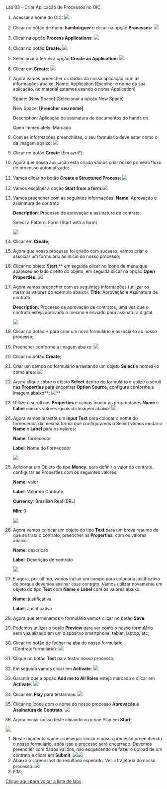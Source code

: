 ﻿Lab 03 – Criar Aplicação de Processos no OIC;

1. Acessar a home do OIC:
   ![](Aspose.Words.02d5cd52-d5bc-4222-be87-e3d616278ef2.001.png)
1. Clicar no botão de menu **hambúrguer** e clicar na opção **Processes:**
   ![](Aspose.Words.02d5cd52-d5bc-4222-be87-e3d616278ef2.002.png)
1. Clicar na opção **Process Applications**:
   ![](Aspose.Words.02d5cd52-d5bc-4222-be87-e3d616278ef2.003.png)
1. Clicar no botão **Create:
   ![](Aspose.Words.02d5cd52-d5bc-4222-be87-e3d616278ef2.004.png)**
1. Selecionar a terceira opção **Create an Application:
   ![](Aspose.Words.02d5cd52-d5bc-4222-be87-e3d616278ef2.005.png)**
1. Clicar em **Create:
   ![](Aspose.Words.02d5cd52-d5bc-4222-be87-e3d616278ef2.006.png)**
1. Agora vamos preencher os dados da nossa aplicação com as informações abaixo:
   Name: Application (Escolher o nome da sua aplicação, no material estamos usando o nome Application)
   
   Space: [New Space] (Selecionar a opção New Space)
   
   New Space: **[Preecher seu nome]**
   
   Description: Aplicação de assinatura de documentos do hands on.
   
   Open Immediately: Marcado
   
1. Com as informações preenchidas, o seu formulario deve estar como o da imagem abaixo:
   ![](Aspose.Words.02d5cd52-d5bc-4222-be87-e3d616278ef2.007.png)
1. Clicar no botão **Create** (Em azul\*);
1. Agora que nossa aplicação está criada vamos criar nosso primeiro fluxo de processo automatizado;
1. Vamos clicar no botão **Create a Structured Process**:
   ![](Aspose.Words.02d5cd52-d5bc-4222-be87-e3d616278ef2.008.png)
1. Vamos escolher a opção **Start from a form:![](Aspose.Words.02d5cd52-d5bc-4222-be87-e3d616278ef2.009.png)**
1. Vamos preencher com as seguintes informações:
   **Name**: Aprovação e assinatura de contrato
   
   **Description**: Processo de aprovação e assinatura de contrato.
   
   Select a Pattern: Form (Start with a form)
   
   ![](Aspose.Words.02d5cd52-d5bc-4222-be87-e3d616278ef2.010.png)
1. Clicar em **Create**;
1. Agora que nosso processo foi criado com sucesso, vamos criar e associar um formulário ao início do nosso processo;
1. Clicar no objeto **Start**,** em seguida clicar no ícone de menu que apareceu ao lado direito do objeto, em seguida clicar na opção **Open Properties**:
   ![](Aspose.Words.02d5cd52-d5bc-4222-be87-e3d616278ef2.011.png)
1. Agora vamos preencher com as seguintes informações (utilizar os mesmos valores do exemplo abaixo):
   **Title**: Aprovação e Assinatura de contrato
   
   **Description:** Processo de aprovação de contratos, uma vez que o contrato esteja aprovado o mesmo é enviado para assinatura digital.
   
   ![](Aspose.Words.02d5cd52-d5bc-4222-be87-e3d616278ef2.012.png)
1. Clicar no botão **+** para criar um novo formulário e associá-lo ao nosso processo;
1. Preencher conforme a imagem abaixo:
   ![](Aspose.Words.02d5cd52-d5bc-4222-be87-e3d616278ef2.013.png)
1. Clicar no botão **Create**;
1. Criar um campo no formulário arrastando um objeto **Select** e nomeá-lo como area:
   ![](Aspose.Words.02d5cd52-d5bc-4222-be87-e3d616278ef2.014.png)
1. Agora clique sobre o objeto **Select** dentro do formulário e utilize o scroll nas **Properties** para encontrar **Option Source**, configure conforme a imagem abaixo**:
   ![](Aspose.Words.02d5cd52-d5bc-4222-be87-e3d616278ef2.015.png)**
1. Utilize o scroll nas **Properties** e vamos mudar as propriedades **Name** e **Label** com os valores iguais da imagem abaixo:
   ![](Aspose.Words.02d5cd52-d5bc-4222-be87-e3d616278ef2.016.png)
1. Agora vamos arrastar um **Input Text** para colocar o nome do fornecedor, da mesma forma que configuramos o Select vamos mudar o **Name** e **Label** para os valores:
   
   **Name**: fornecedor
   
   **Label**: Nome do Fornecedor
   
   ![](Aspose.Words.02d5cd52-d5bc-4222-be87-e3d616278ef2.017.png)
1. Adicionar um Objeto do tipo **Money**, para definir o valor do contrato, configurar as Properties com os seguintes valores:
   
   **Name**: valor
   
   **Label**: Valor do Contrato
   
   **Currency**: Brazilian Real (BRL)
   
   **Min**: 0
   
   ![](Aspose.Words.02d5cd52-d5bc-4222-be87-e3d616278ef2.018.png)
1. Agora vamos colocar um objeto do tipo **Text** para um breve resumo do que se trata o contrato, preencher as **Properties**, com os valores abaixo:
   
   **Name**: descricao
   
   **Label**: Descrição do contrato
   
   ![](Aspose.Words.02d5cd52-d5bc-4222-be87-e3d616278ef2.019.png)
1. E agora, por último, vamos incluir um campo para colocar a justificativa de porque devemos assinar esse contrato. Vamos utilizar novamente um objeto do tipo **Text** com **Name** e **Label** com os valores abaixo:
   
   **Name**: justificativa
   
   **Label**: Justificativa
   
1. Agora que terminamos o formulário vamos clicar no botão **Save**.
1. Podemos utilizar o botão **Preview** para ver como o nosso formulário sera visualizado em um dispositvo smartphone, tablet, laptop, etc;
1. Clicar no botão de fechar na aba do nosso formulário (ContratoFormulario):
   ![](Aspose.Words.02d5cd52-d5bc-4222-be87-e3d616278ef2.020.png)
1. Clique no botão **Test** para testar nosso processo;
1. Em seguida vamos clicar em **Activate**:
   ![](Aspose.Words.02d5cd52-d5bc-4222-be87-e3d616278ef2.021.png)
1. Garantir que a opção **Add me to All Roles** esteja marcada e clicar em **Activate**:
   ![](Aspose.Words.02d5cd52-d5bc-4222-be87-e3d616278ef2.022.png)
1. Clicar em **Play** para testarmos:
   ![](Aspose.Words.02d5cd52-d5bc-4222-be87-e3d616278ef2.023.png)
1. Clicar no ícone com o nome do nosso processo **Aprovação e Assinatura de Contrato**:
   ![](Aspose.Words.02d5cd52-d5bc-4222-be87-e3d616278ef2.024.png)
1. Agora iniciar nosso teste clicando no ícone Play em **Start**;

![](Aspose.Words.02d5cd52-d5bc-4222-be87-e3d616278ef2.025.png)

1. Neste momento vamos conseguir iniciar o nosso processo preenchendo o nosso formulário, após isso o processo será encerrado. Devemos preencher com dados valídos, não esquecendo de fazer o upload de um contrato e clicar em **Submit**;
   ![](Aspose.Words.02d5cd52-d5bc-4222-be87-e3d616278ef2.026.png)![](Aspose.Words.02d5cd52-d5bc-4222-be87-e3d616278ef2.027.png)
1. Abaixo o screenshot do resultado esperado. Ver a trajetória do nosso processo:
   ![](Aspose.Words.02d5cd52-d5bc-4222-be87-e3d616278ef2.028.png)
1. FIM;

[Clique aqui para voltar a lista de labs](https://github.com/vhakamine/OIC_HANDS_ON/blob/main/README.md)
